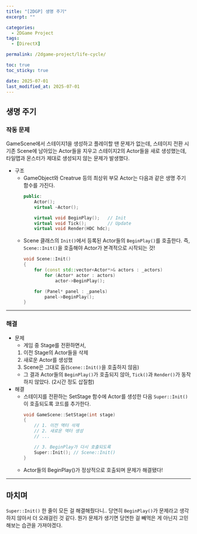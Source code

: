 ```yaml
---
title: "[2DGP] 생명 주기"
excerpt: ""

categories:
  - 2DGame Project
tags:
  - [DirectX]

permalink: /2dgame-project/life-cycle/

toc: true
toc_sticky: true

date: 2025-07-01
last_modified_at: 2025-07-01
---
```


## 생명 주기

### 작동 문제

GameScene에서 스테이지1을 생성하고 플레이할 땐 문제가 없는데, 스테이지 전환 시 기존 Scene에 남아있는 Actor들을 지우고 스테이지2의 Actor들을 새로 생성했는데, 타일맵과 몬스터가 제대로 생성되지 않는 문제가 발생했다. 

- 구조
    - GameObject와 Creatrue 등의 최상위 부모 Actor는 다음과 같은 생명 주기 함수를 가진다.
        ```cpp
        public:
            Actor();
            virtual ~Actor();

            virtual void BeginPlay();	// Init
            virtual void Tick();		// Update
            virtual void Render(HDC hdc);
        ```
    - Scene 클래스의 `Init()`에서 등록된 Actor들의 `BeginPlay()`를 호출한다. 즉, `Scene::Init()`을 호출해야 Actor가 본격적으로 시작되는 것!
        ```cpp
        void Scene::Init()
        {
            for (const std::vector<Actor*>& actors : _actors)
                for (Actor* actor : actors)
                    actor->BeginPlay();

            for (Panel* panel : _panels)
                panel->BeginPlay();
        }
        ```

---

### 해결

- 문제
    - 게임 중 Stage를 전환하면서,
    1. 이전 Stage의 Actor들을 삭제
    2. 새로운 Actor를 생성했
    3. Scene은 그대로 둠(`Scene::Init()`을 호출하지 않음) 
    - 그 결과 Actor들의 `BeginPlay()`가 호출되지 않아, `Tick()`과 `Render()`가 동작하지 않았다. (2시간 정도 삽질함)
- 해결
    - 스테이지를 전환하는 SetStage 함수에 Actor를 생성한 다음 `Super::Init()`이 호출되도록 코드를 추가한다.
        ```cpp
        void GameScene::SetStage(int stage)
        {
            // 1. 이전 액터 삭제
            // 2. 새로운 액터 생성
            // ...

            // 3. BeginPlay가 다시 호출되도록
            Super::Init(); // Scene::Init()
        }
        ```
    - Actor들의 BeginPlay()가 정상적으로 호출되며 문제가 해결됐다!

---

## 마치며

`Super::Init()` 한 줄이 모든 걸 해결해줬다니.. 당연히 `BeginPlay()`가 문제라고 생각하지 않아서 더 오래걸린 것 같다. 뭔가 문제가 생기면 당연한 걸 빼먹은 게 아닌지 고민해보는 습관을 가져야겠다.